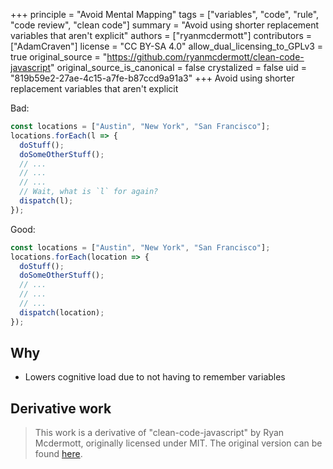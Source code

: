 +++
principle = "Avoid Mental Mapping"
tags = ["variables", "code", "rule", "code review", "clean code"]
summary = "Avoid using shorter replacement variables that aren't explicit"
authors = ["ryanmcdermott"]
contributors = ["AdamCraven"]
license = "CC BY-SA 4.0"
allow_dual_licensing_to_GPLv3 = true
original_source = "https://github.com/ryanmcdermott/clean-code-javascript"
original_source_is_canonical = false
crystalized = false
uid = "819b59e2-27ae-4c15-a7fe-b87ccd9a91a3"
+++
Avoid using shorter replacement variables that aren't explicit

Bad:

```js
const locations = ["Austin", "New York", "San Francisco"];
locations.forEach(l => {
  doStuff();
  doSomeOtherStuff();
  // ...
  // ...
  // ...
  // Wait, what is `l` for again?
  dispatch(l);
});
```

Good:

```js
const locations = ["Austin", "New York", "San Francisco"];
locations.forEach(location => {
  doStuff();
  doSomeOtherStuff();
  // ...
  // ...
  // ...
  dispatch(location);
});
```

## Why

* Lowers cognitive load due to not having to remember variables


## Derivative work

> This work is a derivative of "clean-code-javascript" by Ryan Mcdermott, originally licensed under MIT. The original version can be found [here](https://github.com/ryanmcdermott/clean-code-javascript/tree/3ff9eba6d460f31db8146762bade4fcc32626762).